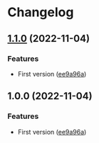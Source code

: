 # Changelog

## [1.1.0](https://github.com/mcssym/messaging_flutter/compare/v1.0.0...v1.1.0) (2022-11-04)


### Features

* First version ([ee9a96a](https://github.com/mcssym/messaging_flutter/commit/ee9a96aecdc385351c4bfbdcc470e36dbdb134a7))

## 1.0.0 (2022-11-04)


### Features

* First version ([ee9a96a](https://github.com/mcssym/messaging_flutter/commit/ee9a96aecdc385351c4bfbdcc470e36dbdb134a7))
